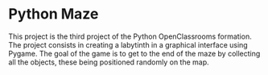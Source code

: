 # Python Maze

This project is the third project of the Python OpenClassrooms formation. The project consists in creating a labytinth in a graphical interface using Pygame. The goal of the game is to get to the end of the maze by collecting all the objects, these being positioned randomly on the map.

